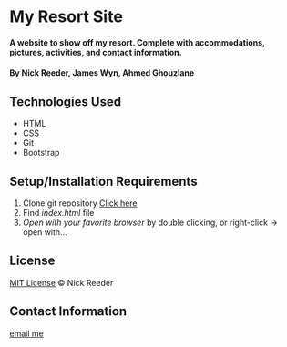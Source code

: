 # My Resort Site

#### A website to show off my resort. Complete with accommodations, pictures, activities, and contact information.

#### By Nick Reeder, James Wyn, Ahmed Ghouzlane

## Technologies Used

* HTML
* CSS
* Git
* Bootstrap

## Setup/Installation Requirements

1. Clone git repository [Click here](https://github.com/reeder32/vacation-site.git)
2. Find _index.html_ file
3. _Open with your favorite browser_ by double clicking, or right-click -> open with...



## License

[MIT License](https://opensource.org/licenses/MIT)
&copy; Nick Reeder

## Contact Information

[email me](mailto:nickreeder32@gmail.com)